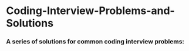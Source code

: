 # Coding-Interview-Problems-and-Solutions
### A series of solutions for common coding interview problems:
